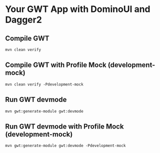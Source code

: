 # Your GWT App with DominoUI and Dagger2

## Compile GWT

```
mvn clean verify
```

## Compile GWT with Profile Mock (development-mock)
```
mvn clean verify -Pdevelopment-mock
```

## Run GWT devmode

```
mvn gwt:generate-module gwt:devmode
```

## Run GWT devmode with Profile Mock (development-mock)

```
mvn gwt:generate-module gwt:devmode -Pdevelopment-mock
```
